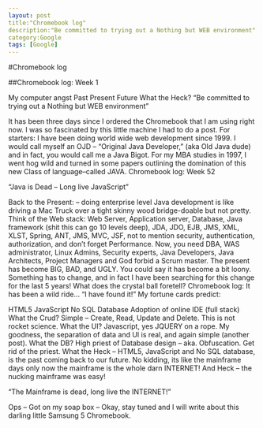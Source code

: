 ```yaml
---
layout: post
title:"Chromebook log"
description:"Be committed to trying out a Nothing but WEB environment"
category:Google 
tags: [Google]
---
```


#Chromebook log

##Chromebook log: Week 1

My computer angst
Past
Present
Future
What the Heck?
“Be committed to trying out a Nothing but WEB environment”

It has  been three days since I ordered the Chromebook that I am using right now. I was so fascinated by this little machine I had to do a post. For starters: I have been doing world wide web development since 1999.  I would call myself an OJD – “Original Java Developer,” (aka Old Java dude) and in fact, you would call me a Java  Bigot.  For my MBA studies in 1997, I went hog wild and turned in some papers outlining the domination of this new Class of language–called JAVA. Chromebook log: Week 52

“Java is Dead – Long live JavaScript”

Back to the Present: – doing  enterprise level Java development is like driving a Mac Truck over a tight skinny wood bridge-doable but not pretty. Think of the Web stack: Web Server, Application server, Database,  Java framework (shit this can go 10 levels deep), JDA, JDO, EJB, JMS, XML, XLST, Spring, ANT, JMS, MVC, JSF,  not to mention security, authentication, authorization, and don’t forget Performance. Now, you need DBA, WAS administrator, Linux Admins, Security experts, Java Developers, Java Architects, Project Managers and God forbid a Scrum master. The present has become BIG, BAD, and UGLY. You could say it has become a bit loony. Something has to change, and in fact I have been searching for this change for the last 5 years! What does the crystal ball foretell? Chromebook log: It has been a wild ride… “I have found it!” My fortune cards predict:

HTML5
JavaScript
No SQL Database
Adoption of online IDE (full stack)
What the Crud? Simple – Create, Read, Update and Delete. This is not rocket science. What the UI? Javascript, yes JQUERY on a rope. My goodness, the separation of data and UI is real, and again simple (another post). What the DB? High priest of Database design – aka. Obfuscation. Get rid of the priest. What the Heck – HTML5, JavaScript and No SQL database, is the past coming back to our future. No kidding, its like the mainframe days only now the mainframe is the whole darn INTERNET! And Heck – the nucking mainframe was easy!

“The Mainframe is dead, long live the INTERNET!”

Ops – Got on my soap box – Okay, stay tuned and I will write about this darling little Samsung 5 Chromebook.


